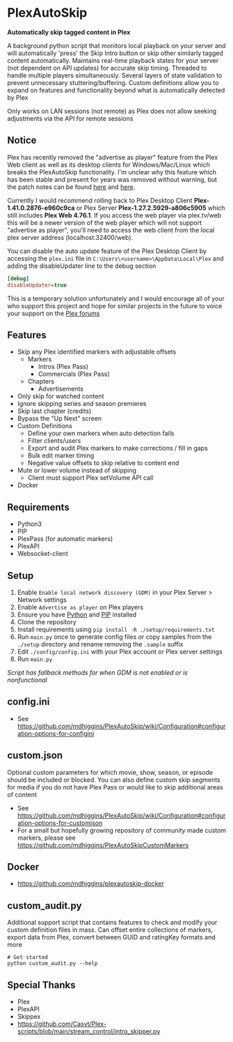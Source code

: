 PlexAutoSkip
==============
 **Automatically skip tagged content in Plex**

A background python script that monitors local playback on your server and will automatically 'press' the Skip Intro button or skip other similarly tagged content automatically. Maintains real-time playback states for your server (not dependent on API updates) for accurate skip timing. Threaded to handle multiple players simultaneously. Several layers of state validation to prevent unnecessary stuttering/buffering. Custom definitions allow you to expand on features and functionality beyond what is automatically detected by Plex

Only works on LAN sessions (not remote) as Plex does not allow seeking adjustments via the API for remote sessions

Notice
--------------
Plex has recently removed the "advertise as player" feature from the Plex Web client as well as its desktop clients for Windows/Mac/Linux which breaks the PlexAutoSkip functionality. I'm unclear why this feature which has been stable and present for years was removed without warning, but the patch notes can be found [here](https://forums.plex.tv/t/plex-for-mac-windows-and-linux/446435/63) and [here](https://forums.plex.tv/t/plex-web/20528/389).

Currently I would recommend rolling back to Plex Desktop Client **Plex-1.41.0.2876-e960c9ca** or Plex Server **Plex-1.27.2.5929-a806c5905** which still includes **Plex Web 4.76.1**. If you access the web player via plex.tv/web this will be a newer version of the web player which will not support "advertise as player", you'll need to access the web client from the local plex server address (localhost:32400/web).

You can disable the auto update feature of the Plex Desktop Client by accessing the `plex.ini` file in `C:\Users\<username>\AppData\Local\Plex` and adding the disableUpdater line to the debug section

```ini
[debug]
disableUpdater=true
```

This is a temporary solution unfortunately and I would encourage all of your who support this project and hope for similar projects in the future to voice your support on the [Plex forums](https://forums.plex.tv/t/please-restore-plex-companion-advertise-as-player-feature/799789)


Features
--------------
- Skip any Plex identified markers with adjustable offsets
  - Markers
    - Intros (Plex Pass)
    - Commercials (Plex Pass)
  - Chapters
    - Advertisements
- Only skip for watched content
- Ignore skipping series and season premieres
- Skip last chapter (credits)
- Bypass the "Up Next" screen
- Custom Definitions
  - Define your own markers when auto detection fails
  - Filter clients/users
  - Export and audit Plex markers to make corrections / fill in gaps
  - Bulk edit marker timing
  - Negative value offsets to skip relative to content end
- Mute or lower volume instead of skipping
  - Client must support Plex setVolume API call
- Docker


Requirements
--------------
- Python3
- PIP
- PlexPass (for automatic markers)
- PlexAPI
- Websocket-client

Setup
--------------
1. Enable `Enable local network discovery (GDM)` in your Plex Server > Network settings
2. Enable `Advertise as player` on Plex players
3. Ensure you have [Python](https://docs.python-guide.org/starting/installation/#installation) and [PIP](https://packaging.python.org/en/latest/tutorials/installing-packages/) installed
4. Clone the repository
5. Install requirements using `pip install -R ./setup/requirements.txt`
6. Run `main.py` once to generate config files or copy samples from the `./setup` directory and rename removing the `.sample` suffix
7. Edit `./config/config.ini` with your Plex account or Plex server settings
8. Run `main.py`

_Script has fallback methods for when GDM is not enabled or is nonfunctional_

config.ini
--------------
- See https://github.com/mdhiggins/PlexAutoSkip/wiki/Configuration#configuration-options-for-configini

custom.json
--------------
Optional custom parameters for which movie, show, season, or episode should be included or blocked. You can also define custom skip segments for media if you do not have Plex Pass or would like to skip additional areas of content
- See https://github.com/mdhiggins/PlexAutoSkip/wiki/Configuration#configuration-options-for-customjson
- For a small but hopefully growing repository of community made custom markers, please see https://github.com/mdhiggins/PlexAutoSkipCustomMarkers

Docker
--------------
- https://github.com/mdhiggins/plexautoskip-docker

custom_audit.py
--------------
Additional support script that contains features to check and modify your custom definition files in mass. Can offset entire collections of markers, export data from Plex, convert between GUID and ratingKey formats and more

```
# Get started
python custom_audit.py --help
```

Special Thanks
--------------
- Plex
- PlexAPI
- Skippex
- https://github.com/Casvt/Plex-scripts/blob/main/stream_control/intro_skipper.py
